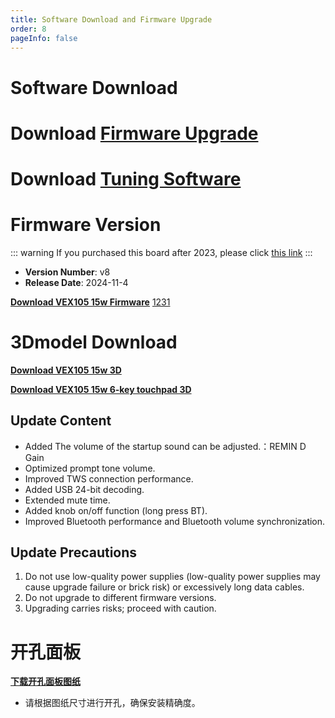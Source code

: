 ```yaml
---
title: Software Download and Firmware Upgrade
order: 8
pageInfo: false
---
```


# Software Download
# Download [Firmware Upgrade](https://likeyou156156.online:9000/lky/tools/MV_Assisant_Tools_2021_V3.0.9T(2023.05.29).exe)
# Download [Tuning Software](https://likeyou156156.online:9000/lky/tools/ACPWorkbench_24bit.exe)

# Firmware Version
::: warning
If you purchased this board after 2023, please click [this link](/firmware/)
:::
- **Version Number**: v8
- **Release Date**: 2024-11-4

**[Download VEX105 15w Firmware](https://likeyou156156.online:9000/lky/VEX/VEX105_15W/bin/15w-2024-11-4.mva)**
[1231](https://likeyou156156.online:9000/lky/lky/BT.zip)


# 3Dmodel Download

**[Download VEX105 15w 3D](https://likeyou156156.online:9000/lky/3D/VEX105_15W.step)**

**[Download VEX105 15w 6-key touchpad 3D](https://likeyou156156.online:9000/lky/3D/EX202_6jcmb.step)**

## Update Content
- Added The volume of the startup sound can be adjusted.：REMIN D Gain
- Optimized prompt tone volume.
- Improved TWS connection performance.
- Added USB 24-bit decoding.
- Extended mute time.
- Added knob on/off function (long press BT).
- Improved Bluetooth performance and Bluetooth volume synchronization.

## Update Precautions
1. Do not use low-quality power supplies (low-quality power supplies may cause upgrade failure or brick risk) or excessively long data cables.
2. Do not upgrade to different firmware versions.
3. Upgrading carries risks; proceed with caution.
# 开孔面板
**[下载开孔面板图纸](/image/按键面板孔距.bak)**
- 请根据图纸尺寸进行开孔，确保安装精确度。